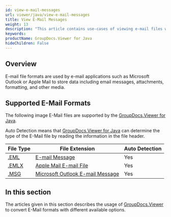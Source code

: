 ```yaml
---
id: view-e-mail-messages
url: viewer/java/view-e-mail-messages
title: View E-Mail Messages
weight: 13
description: "This article contains use-cases of viewing e-mail files with GroupDocs.Viewer within your Java applications."
keywords: 
productName: GroupDocs.Viewer for Java
hideChildren: False
---
```

## Overview

E-mail file formats are used by e-mail applications such as Microsoft Outlook or Apple Mail to store data including email messages, attachments, formatting, and other media. 

## Supported E-Mail Formats

The following image E-Mail files are supported by the [GroupDocs.Viewer for Java](https://products.groupdocs.com/viewer/java). 

Auto Detection means that [GroupDocs.Viewer for Java](https://products.groupdocs.com/viewer/java) can determine the type of the E-Mail file by reading the information in the file header.

| File Type | File Extension | Auto Detection |
| --- | --- | --- |
| [.EML](https://wiki.fileformat.com/email/eml) | [E-mail Message](https://wiki.fileformat.com/email/eml) | Yes |
| [.EMLX](https://wiki.fileformat.com/email/emlx) | [Apple Mail E-mail File](https://wiki.fileformat.com/email/emlx) | Yes |
| [.MSG](https://wiki.fileformat.com/email/msg) | [Microsoft Outlook E-mail Message](https://wiki.fileformat.com/email/msg) | Yes |

## In this section

The articles given in this section describes the usage of [GroupDocs.Viewer](https://products.groupdocs.com/viewer) to convert E-Mail formats with different available options.
